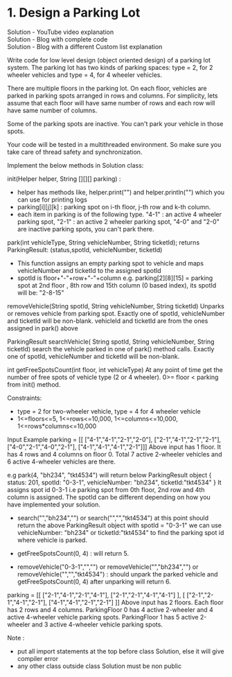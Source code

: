 # 1. Design a Parking Lot

Solution - YouTube video explanation     
Solution - Blog with complete code     
Solution - Blog with a different Custom list explanation     

Write code for low level design (object oriented design) of a parking lot system.
The parking lot has two kinds of parking spaces: type = 2, for 2 wheeler vehicles and type = 4, for 4 wheeler vehicles.

There are multiple floors in the parking lot. On each floor, vehicles are parked in parking spots arranged in rows and columns.
For simplicity, lets assume that each floor will have same number of rows and each row will have same number of columns.

Some of the parking spots are inactive. You can't park your vehicle in those spots.

Your code will be tested in a multithreaded environment.
So make sure you take care of thread safety and synchronization.

Implement the below methods in Solution class:

init(Helper helper, String [][][] parking) :
- helper has methods like, helper.print("") and helper.println("") which you can use for printing logs
- parking[i][j][k] : parking spot on i-th floor, j-th row and k-th column.
- each item in parking is of the following type.
"4-1" : an active 4 wheeler parking spot,
"2-1" : an active 2 wheeler parking spot,
"4-0" and "2-0" are inactive parking spots, you can't park there.

park(int vehicleType, String vehicleNumber, String ticketId);
returns ParkingResult: (status,spotId, vehicleNumber, ticketId)
- This function assigns an empty parking spot to vehicle and maps vehicleNumber and ticketId to the assigned spotId
- spotId is floor+"-"+row+"-"+column
e.g. parking[2][8][15] = parking spot at 2nd floor , 8th row and 15th column (0 based index),
its spotId will be: "2-8-15"

removeVehicle(String spotId, String vehicleNumber, String ticketId)
Unparks or removes vehicle from parking spot. Exactly one of spotId, vehicleNumber and ticketId will be non-blank. vehicleId and ticketId are from the ones assigned in park() above

ParkingResult searchVehicle( String spotId, String vehicleNumber, String ticketId)
search the vehicle parked in one of park() method calls. Exactly one of spotId, vehicleNumber and ticketId will be non-blank.

int getFreeSpotsCount(int floor, int vehicleType)
At any point of time get the number of free spots of vehicle type (2 or 4 wheeler). 0>= floor < parking from init() method.


Constraints:
- type = 2 for two-wheeler vehicle, type = 4 for 4 wheeler vehicle
- 1<=floors<=5, 1<=rows<=10,000, 1<=columns<=10,000, 1<=rows*columns<=10,000

Input Example
parking = [[
["4-1","4-1","2-1","2-0"],
["2-1","4-1","2-1","2-1"],
["4-0","2-1","4-0","2-1"],
["4-1","4-1","4-1","2-1"]]]
Above input has 1 floor.
It has 4 rows and 4 columns on floor 0.
Total 7 active 2-wheeler vehicles and 6 active 4-wheeler vehicles are there.

e.g park(4, "bh234", "tkt4534") will return below ParkingResult object
   {
      status: 201,
      spotId: "0-3-1",
      vehicleNumber: "bh234",
      ticketId:"tkt4534"
   }
It assigns spot id 0-3-1 i.e parking spot from 0th floor, 2nd row and 4th column is assigned.
The spotId can be different depending on how you have implemented your solution.

- search("","bh234","") or search("","","tkt4534") at this point should return the above ParkingResult object with spotId = "0-3-1"
we can use vehicleNumber: "bh234" or ticketId:"tkt4534" to find the parking spot id where vehicle is parked.

- getFreeSpotsCount(0, 4) : will return 5.

- removeVehicle("0-3-1","","") or removeVehicle("","bh234","") or removeVehicle("","","tkt4534") :
should unpark the parked vehicle and getFreeSpotsCount(0, 4) after unparking will return 6.


parking = [[
["2-1","4-1","2-1","4-1"],
["2-1","2-1","4-1","4-1"]
],
[
["2-1","2-1","4-1","2-1"],
["4-1","4-1","2-1","2-1"]
]] 
Above input has 2 floors.
Each floor has 2 rows and 4 columns.
ParkingFloor 0 has 4 active 2-wheeler and 4 active 4-wheeler vehicle parking spots.
ParkingFloor 1 has 5 active 2-wheeler and 3 active 4-wheeler vehicle parking spots.

Note :
- put all import statements at the top before class Solution, else it will give compiler error
- any other class outside class Solution must be non public

